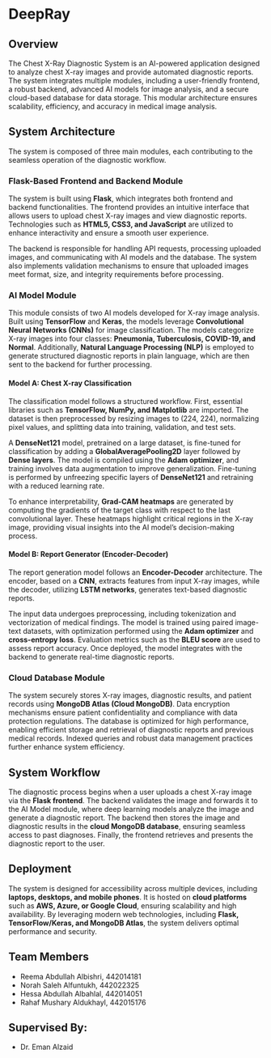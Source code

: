 # DeepRay

## Overview
The Chest X-Ray Diagnostic System is an AI-powered application designed to analyze chest X-ray images and provide automated diagnostic reports. The system integrates multiple modules, including a user-friendly frontend, a robust backend, advanced AI models for image analysis, and a secure cloud-based database for data storage. This modular architecture ensures scalability, efficiency, and accuracy in medical image analysis.

## System Architecture
The system is composed of three main modules, each contributing to the seamless operation of the diagnostic workflow.

### Flask-Based Frontend and Backend Module
The system is built using **Flask**, which integrates both frontend and backend functionalities. The frontend provides an intuitive interface that allows users to upload chest X-ray images and view diagnostic reports. Technologies such as **HTML5, CSS3, and JavaScript** are utilized to enhance interactivity and ensure a smooth user experience.

The backend is responsible for handling API requests, processing uploaded images, and communicating with AI models and the database. The system also implements validation mechanisms to ensure that uploaded images meet format, size, and integrity requirements before processing.

### AI Model Module
This module consists of two AI models developed for X-ray image analysis. Built using **TensorFlow** and **Keras**, the models leverage **Convolutional Neural Networks (CNNs)** for image classification. The models categorize X-ray images into four classes: **Pneumonia, Tuberculosis, COVID-19, and Normal**. Additionally, **Natural Language Processing (NLP)** is employed to generate structured diagnostic reports in plain language, which are then sent to the backend for further processing.

#### Model A: Chest X-ray Classification
The classification model follows a structured workflow. First, essential libraries such as **TensorFlow, NumPy, and Matplotlib** are imported. The dataset is then preprocessed by resizing images to (224, 224), normalizing pixel values, and splitting data into training, validation, and test sets.

A **DenseNet121** model, pretrained on a large dataset, is fine-tuned for classification by adding a **GlobalAveragePooling2D** layer followed by **Dense layers**. The model is compiled using the **Adam optimizer**, and training involves data augmentation to improve generalization. Fine-tuning is performed by unfreezing specific layers of **DenseNet121** and retraining with a reduced learning rate.

To enhance interpretability, **Grad-CAM heatmaps** are generated by computing the gradients of the target class with respect to the last convolutional layer. These heatmaps highlight critical regions in the X-ray image, providing visual insights into the AI model’s decision-making process.

#### Model B: Report Generator (Encoder-Decoder)
The report generation model follows an **Encoder-Decoder** architecture. The encoder, based on a **CNN**, extracts features from input X-ray images, while the decoder, utilizing **LSTM networks**, generates text-based diagnostic reports.

The input data undergoes preprocessing, including tokenization and vectorization of medical findings. The model is trained using paired image-text datasets, with optimization performed using the **Adam optimizer** and **cross-entropy loss**. Evaluation metrics such as the **BLEU score** are used to assess report accuracy. Once deployed, the model integrates with the backend to generate real-time diagnostic reports.

### Cloud Database Module
The system securely stores X-ray images, diagnostic results, and patient records using **MongoDB Atlas (Cloud MongoDB)**. Data encryption mechanisms ensure patient confidentiality and compliance with data protection regulations. The database is optimized for high performance, enabling efficient storage and retrieval of diagnostic reports and previous medical records. Indexed queries and robust data management practices further enhance system efficiency.

## System Workflow
The diagnostic process begins when a user uploads a chest X-ray image via the **Flask frontend**. The backend validates the image and forwards it to the AI Model module, where deep learning models analyze the image and generate a diagnostic report. The backend then stores the image and diagnostic results in the **cloud MongoDB database**, ensuring seamless access to past diagnoses. Finally, the frontend retrieves and presents the diagnostic report to the user.

## Deployment
The system is designed for accessibility across multiple devices, including **laptops, desktops, and mobile phones**. It is hosted on **cloud platforms** such as **AWS, Azure, or Google Cloud**, ensuring scalability and high availability. By leveraging modern web technologies, including **Flask, TensorFlow/Keras, and MongoDB Atlas**, the system delivers optimal performance and security.

## Team Members
- Reema Abdullah Albishri, 442014181
- Norah Saleh Alfuntukh, 442022325
- Hessa Abdullah Albahlal, 442014051
- Rahaf Mushary Aldukhayl, 442015176

## Supervised By:
- Dr. Eman Alzaid

